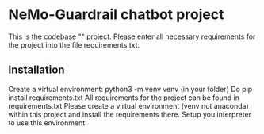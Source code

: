 # NeMo-Guardrail chatbot project
This is the codebase "" project.
Please enter all necessary requirements for the project into the file requirements.txt.

## Installation
Create a virtual environment: python3 -m venv venv (in your folder)
Do pip install requirements.txt
All requirements for the project can be found in requirements.txt
Please create a virtual environment (venv not anaconda) within this project and install
the requirements there. Setup you interpreter to use this environment

